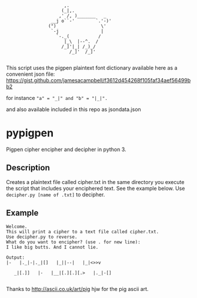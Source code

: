 ```
                      ,.
                     (_|,.
                    ,' /, )_______   _
                 __j o``-'        `.'-)'
                (")                 \'
                 `-j                |
                   `-._(           /
                      |_\  |--^.  /
                     /_]'|_| /_)_/
                        /_]'  /_]'
                      
```

This script uses the pigpen plaintext font dictionary available here as a convenient json file:
https://gist.github.com/jamesacampbell/f3612d454268f105faf34aef56499bb2 

for instance ```"a" = "_|" and "b" = "|_|".```

and also available included in this repo as jsondata.json

# pypigpen
Pigpen cipher encipher and decipher in python 3.

## Description

Creates a plaintext file called cipher.txt in the same directory you execute the script that includes your enciphered text. See the example below. Use ```decipher.py [name of .txt]``` to decipher.

## Example

```
Welcome.
This will print a cipher to a text file called cipher.txt.
Use decipher.py to reverse.
What do you want to encipher? (use . for new line):
I like big butts. And I cannot lie.

Output:
|-   |._|-|._|[]   |_||--|   |_|<>>v

   _|[.]]   |-   |__|[.][.][.>   |._|-[]
   
```
Thanks to http://ascii.co.uk/art/pig hjw for the pig ascii art.
